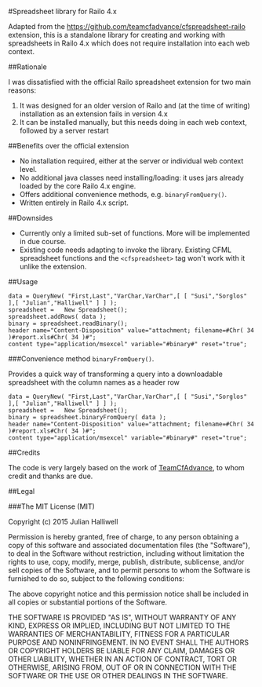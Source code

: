 #Spreadsheet library for Railo 4.x

Adapted from the https://github.com/teamcfadvance/cfspreadsheet-railo extension, this is a standalone library for creating and working with spreadsheets in Railo 4.x which does not require installation into each web context.

##Rationale

I was dissatisfied with the official Railo spreadsheet extension for two main reasons:

1. It was designed for an older version of Railo and (at the time of writing) installation as an extension fails in version 4.x
2. It can be installed manually, but this needs doing in each web context, followed by a server restart

##Benefits over the official extension

- No installation required, either at the server or individual web context level.
- No additional java classes need installing/loading: it uses jars already loaded by the core Railo 4.x engine.
- Offers additional convenience methods, e.g. `binaryFromQuery()`.
- Written entirely in Railo 4.x script.

##Downsides

- Currently only a limited sub-set of functions. More will be implemented in due course.
- Existing code needs adapting to invoke the library. Existing CFML spreadsheet functions and the `<cfspreadsheet>` tag won't work with it unlike the extension.

##Usage

```
data = QueryNew( "First,Last","VarChar,VarChar",[ [ "Susi","Sorglos" ],[ "Julian","Halliwell" ] ] );
spreadsheet	=	New Spreadsheet();
spreadsheet.addRows( data );
binary = spreadsheet.readBinary();
header name="Content-Disposition" value="attachment; filename=#Chr( 34 )#report.xls#Chr( 34 )#";
content type="application/msexcel" variable="#binary#" reset="true";
```

###Convenience method `binaryFromQuery()`.

Provides a quick way of transforming a query into a downloadable spreadsheet with the column names as a header row

```
data = QueryNew( "First,Last","VarChar,VarChar",[ [ "Susi","Sorglos" ],[ "Julian","Halliwell" ] ] );
spreadsheet	=	New Spreadsheet();
binary = spreadsheet.binaryFromQuery( data );
header name="Content-Disposition" value="attachment; filename=#Chr( 34 )#report.xls#Chr( 34 )#";
content type="application/msexcel" variable="#binary#" reset="true";
```

##Credits

The code is very largely based on the work of [TeamCfAdvance](https://github.com/teamcfadvance/), to whom credit and thanks are due.

##Legal

###The MIT License (MIT)

Copyright (c) 2015 Julian Halliwell

Permission is hereby granted, free of charge, to any person obtaining a copy of
this software and associated documentation files (the "Software"), to deal in
the Software without restriction, including without limitation the rights to
use, copy, modify, merge, publish, distribute, sublicense, and/or sell copies of
the Software, and to permit persons to whom the Software is furnished to do so,
subject to the following conditions:

The above copyright notice and this permission notice shall be included in all
copies or substantial portions of the Software.

THE SOFTWARE IS PROVIDED "AS IS", WITHOUT WARRANTY OF ANY KIND, EXPRESS OR
IMPLIED, INCLUDING BUT NOT LIMITED TO THE WARRANTIES OF MERCHANTABILITY, FITNESS
FOR A PARTICULAR PURPOSE AND NONINFRINGEMENT. IN NO EVENT SHALL THE AUTHORS OR
COPYRIGHT HOLDERS BE LIABLE FOR ANY CLAIM, DAMAGES OR OTHER LIABILITY, WHETHER
IN AN ACTION OF CONTRACT, TORT OR OTHERWISE, ARISING FROM, OUT OF OR IN
CONNECTION WITH THE SOFTWARE OR THE USE OR OTHER DEALINGS IN THE SOFTWARE.